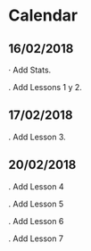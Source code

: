 # Calendar

## 16/02/2018

· Add Stats.

. Add Lessons 1 y 2.

## 17/02/2018

. Add Lesson 3.

## 20/02/2018

. Add Lesson 4

. Add Lesson 5

. Add Lesson 6

. Add Lesson 7